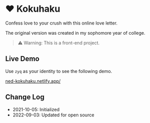 # :heart: Kokuhaku

Confess love to your crush with this online love letter.

The original version was created in my sophomore year of college.

> :warning: Warning: This is a front-end project.


## Live Demo

Use `zyq` as your identity to see the following demo.

[ned-kokuhaku.netlify.app/](https://ned-kokuhaku.netlify.app/)


## Change Log

- 2021-10-05: Initialized
- 2022-09-03: Updated for open source
